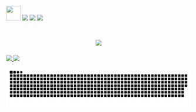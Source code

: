 <div>
<img loading="lazy" src="https://cdn.jsdelivr.net/gh/devicons/devicon/icons/git/git-original.svg" width="40" height="40"/>
<a href="https://www.instagram.com/lucasfilipim" target="_blank"><img loading="lazy" src="https://img.shields.io/badge/-Instagram-%23E4405F?style=for-the-badge&logo=instagram&logoColor=white" target="_blank"></a>
<a href = "lucaslaudenirfilipim@gmail.com"><img loading="lazy" src="https://img.shields.io/badge/Gmail-D14836?style=for-the-badge&logo=gmail&logoColor=white" target="_blank"></a>
<a href="www.linkedin.com/in/lucas-filipim-6976b1271" target="_blank"><img loading="lazy" src="https://img.shields.io/badge/-LinkedIn-%230077B5?style=for-the-badge&logo=linkedin&logoColor=white" target="_blank"></a>   
</div>

<h1 align="center">
<img src="https://readme-typing-svg.herokuapp.com/?font=Righteous&size=35&center=true&vCenter=true&width=500&height=70&duration=4000&lines=Olá!+👋,+Eu+me+chamo+Lucas!;&color=00FF00" />
</h1>

<div>
<a href="https://github.com/Lucas-Laudenir">
<img loading="lazy" height="180em" src="https://github-readme-stats.vercel.app/api/top-langs/?username=Lucas-Laudenir&layout=compact&langs_count=7&theme=dracula"/>
<img loading="lazy" height="180em" src="https://github-readme-stats.vercel.app/api?username=Lucas-Laudenir&show_icons=true&theme=dracula&include_all_commits=true"/>
</div>  

![Snake animation](https://github.com/Lucas-Laudenir/Lucas-Laudenir/blob/output/github-contribution-grid-snake.svg)
